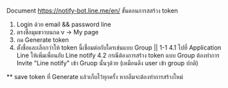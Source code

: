 Document https://notify-bot.line.me/en/
ขั้นตอนการสสร้าง token
1. Login ด้วย email && password line
2. ตรงชื่อมุมขวาบนกด v -> My page 
3. กด Generate token
4. ตั้งชื่อและเลือกว่าให้ token นี้เชื่อมต่อกับใครเช่นแบบ Group || 1-1
   4.1 ไปที่ Application Line ให้เพิ่มเพื่อนกับ Line notify
   4.2 กรณีต้องการสร้าง token แบบ Group ต้องทำการ Invite "Line notify" เข้า Gruop นั้นๆด้วย (เหมือนดึง user เข้า group ปกติ)

** save token ที่ Generate แล้วเก็บไว้ทุกครั้ง หากลืมจะต้องทำการสร้างใหม่
